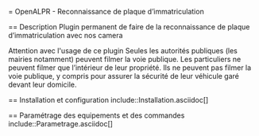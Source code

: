 = OpenALPR - Reconnaissance de plaque d’immatriculation

== Description
Plugin permanent de faire de la reconnaissance de plaque d’immatriculation avec nos camera

  Attention avec l'usage de ce plugin
Seules les autorités publiques (les mairies notamment) peuvent
filmer la voie publique.
Les particuliers ne peuvent filmer que l’intérieur de leur propriété.
Ils ne peuvent pas filmer la voie publique, y compris pour
assurer la sécurité de leur véhicule garé devant leur domicile.

== Installation et configuration
include::Installation.asciidoc[]

== Paramétrage des equipements et des commandes
include::Parametrage.asciidoc[]